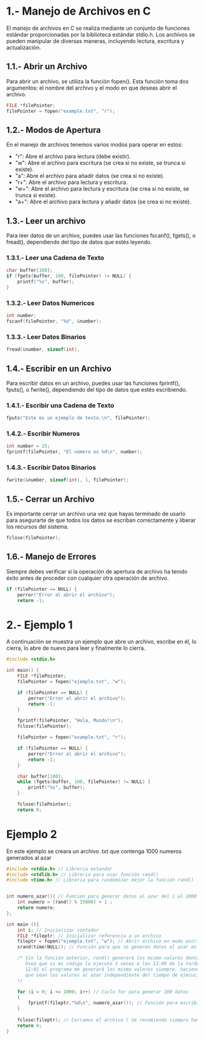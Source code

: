 # 1.- Manejo de Archivos en C

El manejo de archivos en C se realiza mediante un conjunto de funciones estándar proporcionadas por la biblioteca estándar stdio.h. 
Los archivos se pueden manipular de diversas maneras, incluyendo lectura, escritura y actualización.

## 1.1.- Abrir un Archivo
Para abrir un archivo, se utiliza la función fopen(). 
Esta función toma dos argumentos: el nombre del archivo y el modo en que deseas abrir el archivo.

```c
FILE *filePointer;
filePointer = fopen("example.txt", "r");
```

## 1.2.- Modos de Apertura

En el manejo de archivos tenemos varios modos para operar en estos: 

* "r": Abre el archivo para lectura (debe existir).
* "w": Abre el archivo para escritura (se crea si no existe, se trunca si existe).
* "a": Abre el archivo para añadir datos (se crea si no existe).
* "r+": Abre el archivo para lectura y escritura.
* "w+": Abre el archivo para lectura y escritura (se crea si no existe, se trunca si existe).
* "a+": Abre el archivo para lectura y añadir datos (se crea si no existe).

## 1.3.- Leer un archivo

Para leer datos de un archivo, puedes usar las funciones fscanf(), fgets(), o fread(), dependiendo del tipo de datos que estés leyendo.

### 1.3.1.- Leer una Cadena de Texto

```c
char buffer[100];
if (fgets(buffer, 100, filePointer) != NULL) {
    printf("%s", buffer);
}
```

### 1.3.2.- Leer Datos Numericos

```c
int number;
fscanf(filePointer, "%d", &number);
```

### 1.3.3.- Leer Datos Binarios

```c
fread(&number, sizeof(int),
```

## 1.4.- Escribir en un Archivo
Para escribir datos en un archivo, puedes usar las funciones fprintf(), fputs(), o fwrite(), 
dependiendo del tipo de datos que estés escribiendo.


### 1.4.1.- Escribir una Cadena de Texto

```c
fputs("Este es un ejemplo de texto.\n", filePointer);
```

### 1.4.2.- Escribir Numeros

```c
int number = 25;
fprintf(filePointer, "El número es %d\n", number);
```

### 1.4.3.- Escribir Datos Binarios

```c
fwrite(&number, sizeof(int), 1, filePointer);
```

## 1.5.- Cerrar un Archivo
Es importante cerrar un archivo una vez que hayas terminado de usarlo para asegurarte de que todos los datos 
se escriban correctamente y liberar los recursos del sistema.

```c
fclose(filePointer);
```

## 1.6.- Manejo de Errores
Siempre debes verificar si la operación de apertura de archivo ha tenido éxito antes de proceder con cualquier otra operación de archivo.

```c
if (filePointer == NULL) {
    perror("Error al abrir el archivo");
    return -1;
```

# 2.- Ejemplo 1

A continuación se muestra un ejemplo que abre un archivo, escribe en él, lo cierra, 
lo abre de nuevo para leer y finalmente lo cierra.

```c
#include <stdio.h>

int main() {
    FILE *filePointer;
    filePointer = fopen("ejemplo.txt", "w");

    if (filePointer == NULL) {
        perror("Error al abrir el archivo");
        return -1;
    }

    fprintf(filePointer, "Hola, Mundo!\n");
    fclose(filePointer);

    filePointer = fopen("example.txt", "r");

    if (filePointer == NULL) {
        perror("Error al abrir el archivo");
        return -1;
    }

    char buffer[100];
    while (fgets(buffer, 100, filePointer) != NULL) {
        printf("%s", buffer);
    }

    fclose(filePointer);
    return 0;
```

# Ejemplo 2

En este ejemplo se creara un archivo .txt que contenga 1000 numeros generados al azar

```c
#include <stdio.h> // Libreria estandar
#include <stdlib.h> // Libreria para usar función rand()
#include <time.h> // Libreria para randomizar mejor la función rand()


int numero_azar(){ // Funcion para generar datos al azar del 1 al 1000 enteros
    int numero = (rand() % 15000) + 1 ;
    return numero;
};

int main (){
    int i; // Inicializar contador
    FILE *fileptr; // Inicializar referencia a un archivo
    fileptr = fopen("ejemplo.txt", "w"); // Abrir archivo en modo escritura
    srand(time(NULL)); // Función para que se generen datos al azar en cada ejecución del código 

    /* Sin la función anterior, rand() generará los mismo valores dentro de un minuto de tiempo 
       Osea que si mi código lo ejecuto 3 veces a las 12:00 de la tarde, mientras no sean las 
       12:01 el programa me generará los mismo valores siempre, haciendo time(NULL) nos aseguramos
       que sean los valores al azar independiente del tiempo de ejecución
    */

    for (i = 0; i <= 1000; i++) // Ciclo for para generar 100 datos
    {
        fprintf(fileptr,"%d\n", numero_azar()); // Función para escribir datos en formato "numero y ,"
    }
    
    fclose(fileptr); // Cerramos el archivo ( Se recomienda siempre hacerlo)
    return 0;
}
```
